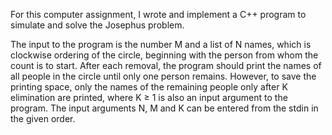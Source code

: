 For this computer assignment, I wrote and implement a C++ program to simulate and solve the Josephus problem.

The input to the program is the number M and a list of N names, which is clockwise ordering of the circle, beginning with 
the person from whom the count is to start. After each removal, the program should print the names of all people in the circle
until only one person remains. However, to save the printing space, only the names of the remaining people only after K elimination are printed,
where K ≥ 1 is also an input argument to the program. The input arguments N, M and K can be entered from the stdin in the given order.

